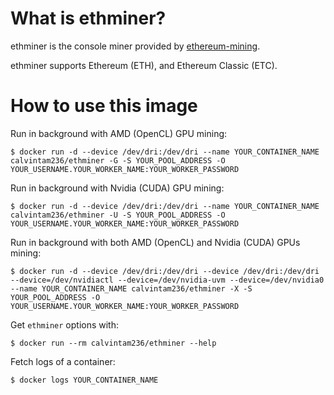 # What is ethminer?

ethminer is the console miner provided by [ethereum-mining](https://github.com/ethereum-mining/ethminer).

ethminer supports Ethereum (ETH), and Ethereum Classic (ETC).

# How to use this image

Run in background with AMD (OpenCL) GPU mining:

```console
$ docker run -d --device /dev/dri:/dev/dri --name YOUR_CONTAINER_NAME calvintam236/ethminer -G -S YOUR_POOL_ADDRESS -O YOUR_USERNAME.YOUR_WORKER_NAME:YOUR_WORKER_PASSWORD
```

Run in background with Nvidia (CUDA) GPU mining:

```console
$ docker run -d --device /dev/dri:/dev/dri --name YOUR_CONTAINER_NAME calvintam236/ethminer -U -S YOUR_POOL_ADDRESS -O YOUR_USERNAME.YOUR_WORKER_NAME:YOUR_WORKER_PASSWORD
```

Run in background with both AMD (OpenCL) and Nvidia (CUDA) GPUs mining:

```console
$ docker run -d --device /dev/dri:/dev/dri --device /dev/dri:/dev/dri --device=/dev/nvidiactl --device=/dev/nvidia-uvm --device=/dev/nvidia0 --name YOUR_CONTAINER_NAME calvintam236/ethminer -X -S YOUR_POOL_ADDRESS -O YOUR_USERNAME.YOUR_WORKER_NAME:YOUR_WORKER_PASSWORD
```

Get `ethminer` options with:

```console
$ docker run --rm calvintam236/ethminer --help
```

Fetch logs of a container:

```console
$ docker logs YOUR_CONTAINER_NAME
```
